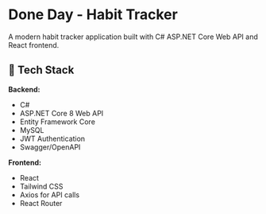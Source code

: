 # Done Day - Habit Tracker

A modern habit tracker application built with C# ASP.NET Core Web API and React frontend.

## 🚀 Tech Stack

**Backend:**
- C#
- ASP.NET Core 8 Web API
- Entity Framework Core
- MySQL
- JWT Authentication
- Swagger/OpenAPI

**Frontend:**
- React
- Tailwind CSS
- Axios for API calls
- React Router
